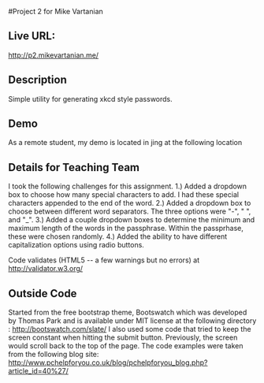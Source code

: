 #Project 2 for Mike Vartanian

## Live URL:
<http://p2.mikevartanian.me/>

## Description
Simple utility for generating xkcd style passwords.

## Demo
As a remote student, my demo is located in jing at the following location

## Details for Teaching Team

I took the following challenges for this assignment.
1.) Added a dropdown box to choose how many special characters to add. I had these special characters appended to the end of the word.
2.) Added a dropdown box to choose between different word separators. The three options were "-", "&nbsp;", and "_".
3.) Added a couple dropdown boxes to determine the minimum and maximum length of the words in the passphrase. Within the passprhase, these were chosen randomly.
4.) Added the ability to have different capitalization options using radio buttons.

Code validates (HTML5 -- a few warnings but no errors) at http://validator.w3.org/

## Outside Code

Started from the free bootstrap theme, Bootswatch which was developed by Thomas Park and is available under MIT license at the following directory : http://bootswatch.com/slate/
I also used some code that tried to keep the screen constant when hitting the submit button. Previously, the screen would scroll back to the top of the page. The code examples were taken
from the following blog site: http://www.pchelpforyou.co.uk/blog/pchelpforyou_blog.php?article_id=40%27/